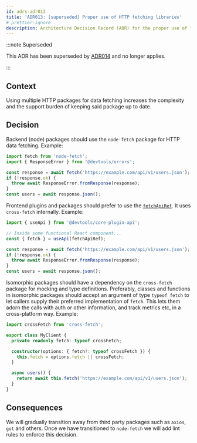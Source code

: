 ```yaml
---
id: adrs-adr013
title: 'ADR013: [superseded] Proper use of HTTP fetching libraries'
# prettier-ignore
description: Architecture Decision Record (ADR) for the proper use of fetchApiRef, node-fetch, and cross-fetch for data fetching.
---
```


:::note Superseded

This ADR has been superseded by [ADR014](./adr014-use-fetch.md) and no longer applies.

:::

## Context

Using multiple HTTP packages for data fetching increases the complexity and the
support burden of keeping said package up to date.

## Decision

Backend (node) packages should use the `node-fetch` package for HTTP data
fetching. Example:

```ts
import fetch from 'node-fetch';
import { ResponseError } from '@devtools/errors';

const response = await fetch('https://example.com/api/v1/users.json');
if (!response.ok) {
  throw await ResponseError.fromResponse(response);
}
const users = await response.json();
```

Frontend plugins and packages should prefer to use the
[`fetchApiRef`](https://devtools.khulnasoft.com/docs/reference/core-plugin-api.fetchapiref).
It uses `cross-fetch` internally. Example:

```ts
import { useApi } from '@devtools/core-plugin-api';

// Inside some functional React component...
const { fetch } = useApi(fetchApiRef);

const response = await fetch('https://example.com/api/v1/users.json');
if (!response.ok) {
  throw await ResponseError.fromResponse(response);
}
const users = await response.json();
```

Isomorphic packages should have a dependency on the `cross-fetch` package for
mocking and type definitions. Preferably, classes and functions in isomorphic
packages should accept an argument of type `typeof fetch` to let callers supply
their preferred implementation of `fetch`. This lets them adorn the calls with
auth or other information, and track metrics etc, in a cross-platform way.
Example:

```ts
import crossFetch from 'cross-fetch';

export class MyClient {
  private readonly fetch: typeof crossFetch;

  constructor(options: { fetch?: typeof crossFetch }) {
    this.fetch = options.fetch || crossFetch;
  }

  async users() {
    return await this.fetch('https://example.com/api/v1/users.json');
  }
}
```

## Consequences

We will gradually transition away from third party packages such as `axios`,
`got` and others. Once we have transitioned to `node-fetch` we will add lint
rules to enforce this decision.
